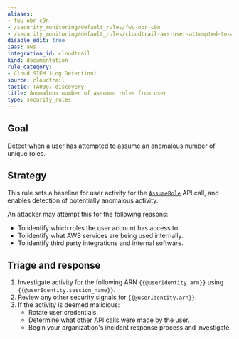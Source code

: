 ```yaml
---
aliases:
- fwu-obr-c9n
- /security_monitoring/default_rules/fwu-obr-c9n
- /security_monitoring/default_rules/cloudtrail-aws-user-attempted-to-assumerole-anomaly
disable_edit: true
iaas: aws
integration_id: cloudtrail
kind: documentation
rule_category:
- Cloud SIEM (Log Detection)
source: cloudtrail
tactic: TA0007-discovery
title: Anomalous number of assumed roles from user
type: security_rules
---
```


## Goal
Detect when a user has attempted to assume an anomalous number of unique roles.

## Strategy
This rule sets a baseline for user activity for the [`AssumeRole`][1] API call, and enables detection of potentially anomalous activity.

An attacker may attempt this for the following reasons:

* To identify which roles the user account has access to.
* To identify what AWS services are being used internally.
* To identify third party integrations and internal software.

## Triage and response
1. Investigate activity for the following ARN `{{@userIdentity.arn}}` using `{{@userIdentity.session_name}}`.
2. Review any other security signals for `{{@userIdentity.arn}}`.
3. If the activity is deemed malicious:
    * Rotate user credentials.
    * Determine what other API calls were made by the user.
    * Begin your organization's incident response process and investigate.

[1]: https://docs.aws.amazon.com/STS/latest/APIReference/API_AssumeRole.html
